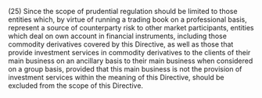 (25) Since the scope of prudential regulation should be limited to those entities which, by virtue of running a trading book on a professional basis, represent a source of counterparty risk to other market participants, entities which deal on own account in financial instruments, including those commodity derivatives covered by this Directive, as well as those that provide investment services in commodity derivatives to the clients of their main business on an ancillary basis to their main business when considered on a group basis, provided that this main business is not the provision of investment services within the meaning of this Directive, should be excluded from the scope of this Directive.
